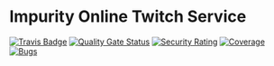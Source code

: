 # Impurity Online Twitch Service
[![Travis Badge](https://travis-ci.org/tmk2003/impurity-online-twitch-service.svg?branch=master)](https://travis-ci.org/tmk2003/impurity-online-twitch-service)
[![Quality Gate Status](https://sonarcloud.io/api/project_badges/measure?project=tmk2003_impurity-online-twitch-service&metric=alert_status)](https://sonarcloud.io/dashboard?id=tmk2003_impurity-online-twitch-service)
[![Security Rating](https://sonarcloud.io/api/project_badges/measure?project=tmk2003_impurity-online-twitch-service&metric=security_rating)](https://sonarcloud.io/dashboard?id=tmk2003_impurity-online-twitch-service)
[![Coverage](https://sonarcloud.io/api/project_badges/measure?project=tmk2003_impurity-online-twitch-service&metric=coverage)](https://sonarcloud.io/dashboard?id=tmk2003_impurity-online-twitch-service)
[![Bugs](https://sonarcloud.io/api/project_badges/measure?project=tmk2003_impurity-online-twitch-service&metric=bugs)](https://sonarcloud.io/dashboard?id=tmk2003_impurity-online-twitch-service)
